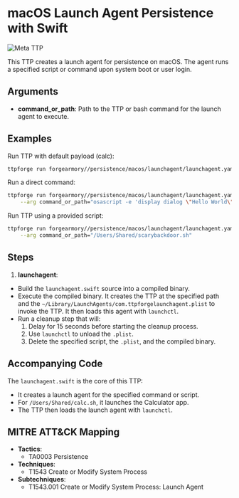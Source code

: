 # macOS Launch Agent Persistence with Swift

![Meta TTP](https://img.shields.io/badge/Meta_TTP-blue)

This TTP creates a launch agent for persistence on macOS. The agent runs a
specified script or command upon system boot or user login.

## Arguments

- **command_or_path**:
  Path to the TTP or bash command for the launch agent to execute.

## Examples

Run TTP with default payload (calc):

```bash
ttpforge run forgearmory//persistence/macos/launchagent/launchagent.yaml
```

Run a direct command:

```bash
ttpforge run forgearmory//persistence/macos/launchagent/launchagent.yaml \
    --arg command_or_path="osascript -e 'display dialog \"Hello World\"'"
```

Run TTP using a provided script:

```bash
ttpforge run forgearmory//persistence/macos/launchagent/launchagent.yaml \
    --arg command_or_path="/Users/Shared/scarybackdoor.sh"
```

## Steps

1. **launchagent**:
  - Build the `launchagent.swift` source into a compiled binary.
  - Execute the compiled binary. It creates the TTP at the specified
    path and the `~/Library/LaunchAgents/com.ttpforgelaunchagent.plist` to
    invoke the TTP. It then loads this agent with `launchctl`.
  - Run a cleanup step that will:
    1. Delay for 15 seconds before starting the cleanup process.
    1. Use `launchctl` to unload the `.plist`.
    1. Delete the specified script, the `.plist`, and the compiled binary.

## Accompanying Code

The `launchagent.swift` is the core of this TTP:

- It creates a launch agent for the specified command or script.
- For `/Users/Shared/calc.sh`, it launches the Calculator app.
- The TTP then loads the launch agent with `launchctl`.

## MITRE ATT&CK Mapping

- **Tactics**:
  - TA0003 Persistence
- **Techniques**:
  - T1543 Create or Modify System Process
- **Subtechniques**:
  - T1543.001 Create or Modify System Process: Launch Agent
